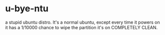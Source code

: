 # u-bye-ntu
a stupid ubuntu distro. It's a normal ubuntu, except every time it powers on it has a 1/10000 chance to wipe the partition it's on COMPLETELY CLEAN.

